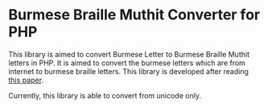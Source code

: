 # Burmese Braille Muthit Converter for PHP
<p>This library is aimed to convert Burmese Letter to Burmese Braille Muthit letters in PHP. It is aimed to convert the burmese letters which are from internet to burmese braille letters. This library is developed after reading <a href="https://jiist.aiat.or.th/assets/uploads/16195380940305LtWrJIIST-44-FinalVersion.pdf">this paper</a>.</p>
<p>Currently, this library is able to convert from unicode only.</p>
